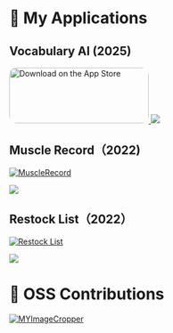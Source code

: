 # 🚀 My Applications

## Vocabulary AI (2025)

  <a href="https://apps.apple.com/jp/app/id6738453727">
    <img src="https://tools.applemediaservices.com/api/badges/download-on-the-app-store/black/en-us?size=250x83&amp;releaseDate=1641427200" alt="Download on the App Store" style="border-radius: 13px; width: 250px; height: 100px;">
  </a>
  
  
<img src="https://github.com/user-attachments/assets/7c7f7f39-5a1d-42f0-87bd-5e1b6040596b">

## Muscle Record（2022)

[![MuscleRecord](https://github-readme-stats.vercel.app/api/pin/?username=Mucchoo&repo=MuscleRecord)](https://github.com/Mucchoo/MuscleRecord)

<img src="https://user-images.githubusercontent.com/97211329/174438254-57dea9b4-97fe-4c13-b179-856cd45d206e.png">

## Restock List（2022）

[![Restock List](https://github-readme-stats.vercel.app/api/pin/?username=Mucchoo&repo=RestockList)](https://github.com/Mucchoo/RestockList)

<img src="https://user-images.githubusercontent.com/97211329/174438127-2aaf9e6c-dce3-41ce-b319-e401c001b937.png">

</details>

# 🤖 OSS Contributions

[![MYImageCropper](https://github-readme-stats.vercel.app/api/pin/?username=Mucchoo&repo=MYImageCropper)](https://github.com/Mucchoo/MYImageCropper)
